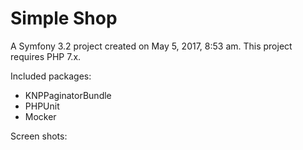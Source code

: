 Simple Shop
=========

A Symfony 3.2 project created on May 5, 2017, 8:53 am.
This project requires PHP 7.x.

Included packages:
- KNPPaginatorBundle
- PHPUnit
- Mocker

Screen shots: